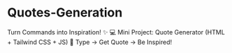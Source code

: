 # Quotes-Generation
Turn Commands into Inspiration! ✨ 💻 Mini Project: Quote Generator (HTML + Tailwind CSS + JS) 🚀 Type → Get Quote → Be Inspired!
